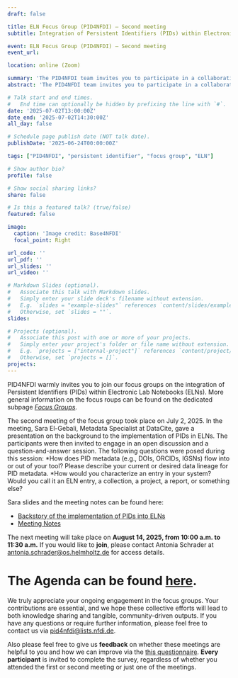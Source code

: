 ```yaml
---
draft: false

title: ELN Focus Group (PID4NFDI) – Second meeting
subtitle: Integration of Persistent Identifiers (PIDs) within Electronic Laboratory Notebooks (ELNs)

event: ELN Focus Group (PID4NFDI) – Second meeting
event_url: 

location: online (Zoom)

summary: 'The PID4NFDI team invites you to participate in a collaborative initiative focused on the integration of Persistent Identifiers (PIDs) within ELNs and providing PID-related support.'
abstract: 'The PID4NFDI team invites you to participate in a collaborative initiative focused on the integration of Persistent Identifiers (PIDs) within ELNs and providing PID-related support.'

# Talk start and end times.
#   End time can optionally be hidden by prefixing the line with `#`.
date: '2025-07-02T13:00:00Z'
date_end: '2025-07-02T14:30:00Z'
all_day: false

# Schedule page publish date (NOT talk date).
publishDate: '2025-06-24T00:00:00Z'

tags: ["PID4NFDI", "persistent identifier", "focus group", "ELN"]

# Show author bio?
profile: false

# Show social sharing links?
share: false

# Is this a featured talk? (true/false)
featured: false

image:
  caption: 'Image credit: Base4NFDI'
  focal_point: Right

url_code: ''
url_pdf: ''
url_slides: ''
url_video: ''

# Markdown Slides (optional).
#   Associate this talk with Markdown slides.
#   Simply enter your slide deck's filename without extension.
#   E.g. `slides = "example-slides"` references `content/slides/example-slides.md`.
#   Otherwise, set `slides = ""`.
slides:

# Projects (optional).
#   Associate this post with one or more of your projects.
#   Simply enter your project's folder or file name without extension.
#   E.g. `projects = ["internal-project"]` references `content/project/deep-learning/index.md`.
#   Otherwise, set `projects = []`.
projects:
---
```


PID4NFDI warmly invites you to join our focus groups on the integration of Persistent Identifiers (PIDs) within Electronic Lab Notebooks (ELNs). More general information on the focus roups can be found on the dedicated subpage [*Focus Groups*](https://pid.services.base4nfdi.de/community/focus-groups/).

The second meeting of the focus group took place on July 2, 2025.
In the meeting, Sara El-Gebali, Metadata Specialist at DataCite, gave a presentation on the background to the implementation of PIDs in ELNs. The participants were then invited to engage in an open discussion and a question-and-answer session. The following questions were posed during this session:
  *How does PID metadata (e.g., DOIs, ORCIDs, IGSNs) flow into or out of your tool? Please describe your current or desired data lineage for PID metadata.
  *How would you characterize an entry in your system? Would you call it an ELN entry, a collection, a project, a report, or something else? 
  
Sara slides and the meeting notes can be found here:  
  * [Backstory of the implementation of PIDs into ELNs](https://docs.google.com/presentation/d/1L5pBUOvkvrizyI1sADyJU9k2D7VSoDqFGPtBGRyeTfo/edit?usp=sharing)
  * [Meeting Notes](https://docs.google.com/document/d/1iOF6Yn49oMtpk55EDokf5qyQANQBC-T6C0vGPdApqQw/edit?pli=1&tab=t.0#heading=h.x1fywokciu4n)

The next meeting will take place on **August 14, 2025, from 10:00 a.m. to 11:30 a.m.** If you would like to **join**, please contact Antonia Schrader at antonia.schrader@os.helmholtz.de for access details.
# The Agenda can be found  [here](https://docs.google.com/document/d/1iOF6Yn49oMtpk55EDokf5qyQANQBC-T6C0vGPdApqQw/edit?tab=t.0#heading=h.x1fywokciu4n).


We truly appreciate your ongoing engagement in the focus groups. Your contributions are essential, and we hope these collective efforts will lead to both knowledge sharing and tangible, community-driven outputs. If you have any questions or require further information, please feel free to contact us via pid4nfdi@lists.nfdi.de.

Also please feel free to give us **feedback** on whether these meetings are helpful to you and how we can improve via the [this questionnaire](https://docs.google.com/forms/d/e/1FAIpQLSdvTCuW5tUZlJTryFvePJlELPQ2DoN4lYysTTEsuuNMgIY4ig/viewform?usp=preview). 
**Every participant** is invited to complete the survey, regardless of whether you attended the first or second meeting or just one of the meetings.
